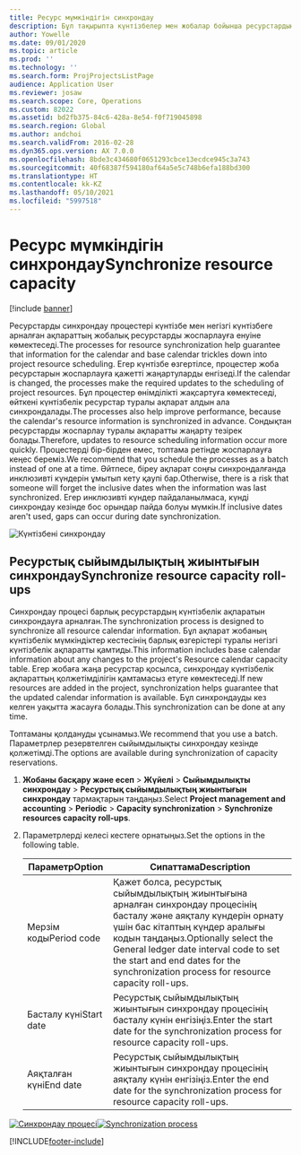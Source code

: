 ```yaml
---
title: Ресурс мүмкіндігін синхрондау
description: Бұл тақырыпта күнтізбелер мен жобалар бойынша ресурстардың мүмкіндігін синхрондау жолы туралы ақпарат берілген.
author: Yowelle
ms.date: 09/01/2020
ms.topic: article
ms.prod: ''
ms.technology: ''
ms.search.form: ProjProjectsListPage
audience: Application User
ms.reviewer: josaw
ms.search.scope: Core, Operations
ms.custom: 82022
ms.assetid: bd2fb375-84c6-428a-8e54-f0f719045898
ms.search.region: Global
ms.author: andchoi
ms.search.validFrom: 2016-02-28
ms.dyn365.ops.version: AX 7.0.0
ms.openlocfilehash: 8bde3c434680f0651293cbce13ecdce945c3a743
ms.sourcegitcommit: 40f68387f594180af64a5e5c748b6efa188bd300
ms.translationtype: HT
ms.contentlocale: kk-KZ
ms.lasthandoff: 05/10/2021
ms.locfileid: "5997518"
---
```

# <a name="synchronize-resource-capacity"></a><span data-ttu-id="ed6a7-103">Ресурс мүмкіндігін синхрондау</span><span class="sxs-lookup"><span data-stu-id="ed6a7-103">Synchronize resource capacity</span></span>

[!include [banner](../includes/banner.md)]

<span data-ttu-id="ed6a7-104">Ресурстарды синхрондау процестері күнтізбе мен негізгі күнтізбеге арналған ақпараттың жобалық ресурстарды жоспарлауға енуіне көмектеседі.</span><span class="sxs-lookup"><span data-stu-id="ed6a7-104">The processes for resource synchronization help guarantee that information for the calendar and base calendar trickles down into project resource scheduling.</span></span> <span data-ttu-id="ed6a7-105">Егер күнтізбе өзгертілсе, процестер жоба ресурстарын жоспарлауға қажетті жаңартуларды енгізеді.</span><span class="sxs-lookup"><span data-stu-id="ed6a7-105">If the calendar is changed, the processes make the required updates to the scheduling of project resources.</span></span> <span data-ttu-id="ed6a7-106">Бұл процестер өнімділікті жақсартуға көмектеседі, өйткені күнтізбелік ресурстар туралы ақпарат алдын ала синхрондалады.</span><span class="sxs-lookup"><span data-stu-id="ed6a7-106">The processes also help improve performance, because the calendar's resource information is synchronized in advance.</span></span> <span data-ttu-id="ed6a7-107">Сондықтан ресурстарды жоспарлау туралы ақпаратты жаңарту тезірек болады.</span><span class="sxs-lookup"><span data-stu-id="ed6a7-107">Therefore, updates to resource scheduling information occur more quickly.</span></span> <span data-ttu-id="ed6a7-108">Процестерді бір-бірден емес, топтама ретінде жоспарлауға кеңес береміз.</span><span class="sxs-lookup"><span data-stu-id="ed6a7-108">We recommend that you schedule the processes as a batch instead of one at a time.</span></span> <span data-ttu-id="ed6a7-109">Әйтпесе, біреу ақпарат соңғы синхрондалғанда инклюзивті күндерін ұмытып кету қаупі бар.</span><span class="sxs-lookup"><span data-stu-id="ed6a7-109">Otherwise, there is a risk that someone will forget the inclusive dates when the information was last synchronized.</span></span> <span data-ttu-id="ed6a7-110">Егер инклюзивті күндер пайдаланылмаса, күнді синхрондау кезінде бос орындар пайда болуы мүмкін.</span><span class="sxs-lookup"><span data-stu-id="ed6a7-110">If inclusive dates aren't used, gaps can occur during date synchronization.</span></span>

![Күнтізбені синхрондау](./media/projectresourcing04-1024x471.jpg)

## <a name="synchronize-resource-capacity-roll-ups"></a><span data-ttu-id="ed6a7-112">Ресурстық сыйымдылықтың жиынтығын синхрондау</span><span class="sxs-lookup"><span data-stu-id="ed6a7-112">Synchronize resource capacity roll-ups</span></span>

<span data-ttu-id="ed6a7-113">Синхрондау процесі барлық ресурстардың күнтізбелік ақпаратын синхрондауға арналған.</span><span class="sxs-lookup"><span data-stu-id="ed6a7-113">The synchronization process is designed to synchronize all resource calendar information.</span></span> <span data-ttu-id="ed6a7-114">Бұл ақпарат жобаның күнтізбелік мүмкіндіктер кестесінің барлық өзгерістері туралы негізгі күнтізбелік ақпаратты қамтиды.</span><span class="sxs-lookup"><span data-stu-id="ed6a7-114">This information includes base calendar information about any changes to the project's Resource calendar capacity table.</span></span> <span data-ttu-id="ed6a7-115">Егер жобаға жаңа ресурстар қосылса, синхрондау күнтізбелік ақпараттың қолжетімділігін қамтамасыз етуге көмектеседі.</span><span class="sxs-lookup"><span data-stu-id="ed6a7-115">If new resources are added in the project, synchronization helps guarantee that the updated calendar information is available.</span></span> <span data-ttu-id="ed6a7-116">Бұл синхрондауды кез келген уақытта жасауға болады.</span><span class="sxs-lookup"><span data-stu-id="ed6a7-116">This synchronization can be done at any time.</span></span>

<span data-ttu-id="ed6a7-117">Топтаманы қолдануды ұсынамыз.</span><span class="sxs-lookup"><span data-stu-id="ed6a7-117">We recommend that you use a batch.</span></span> <span data-ttu-id="ed6a7-118">Параметрлер резервтелген сыйымдылықты синхрондау кезінде қолжетімді.</span><span class="sxs-lookup"><span data-stu-id="ed6a7-118">The options are available during synchronization of capacity reservations.</span></span>

1. <span data-ttu-id="ed6a7-119">**Жобаны басқару және есеп** &gt; **Жүйелі** &gt; **Сыйымдылықты синхрондау** &gt; **Ресурстық сыйымдылықтың жиынтығын синхрондау** тармақтарын таңдаңыз.</span><span class="sxs-lookup"><span data-stu-id="ed6a7-119">Select **Project management and accounting** &gt; **Periodic** &gt; **Capacity synchronization** &gt; **Synchronize resources capacity roll-ups**.</span></span>
2. <span data-ttu-id="ed6a7-120">Параметрлерді келесі кестеге орнатыңыз.</span><span class="sxs-lookup"><span data-stu-id="ed6a7-120">Set the options in the following table.</span></span>

    | <span data-ttu-id="ed6a7-121">Параметр</span><span class="sxs-lookup"><span data-stu-id="ed6a7-121">Option</span></span>      | <span data-ttu-id="ed6a7-122">Сипаттама</span><span class="sxs-lookup"><span data-stu-id="ed6a7-122">Description</span></span> |
    |-------------|-------------|
    | <span data-ttu-id="ed6a7-123">Мерзім коды</span><span class="sxs-lookup"><span data-stu-id="ed6a7-123">Period code</span></span> | <span data-ttu-id="ed6a7-124">Қажет болса, ресурстық сыйымдылықтың жиынтығына арналған синхрондау процесінің басталу және аяқталу күндерін орнату үшін бас кітаптың күндер аралығы кодын таңдаңыз.</span><span class="sxs-lookup"><span data-stu-id="ed6a7-124">Optionally select the General ledger date interval code to set the start and end dates for the synchronization process for resource capacity roll-ups.</span></span> |
    | <span data-ttu-id="ed6a7-125">Басталу күні</span><span class="sxs-lookup"><span data-stu-id="ed6a7-125">Start date</span></span>  | <span data-ttu-id="ed6a7-126">Ресурстық сыйымдылықтың жиынтығын синхрондау процесінің басталу күнін енгізіңіз.</span><span class="sxs-lookup"><span data-stu-id="ed6a7-126">Enter the start date for the synchronization process for resource capacity roll-ups.</span></span> |
    | <span data-ttu-id="ed6a7-127">Аяқталған күні</span><span class="sxs-lookup"><span data-stu-id="ed6a7-127">End date</span></span>    | <span data-ttu-id="ed6a7-128">Ресурстық сыйымдылықтың жиынтығын синхрондау процесінің аяқталу күнін енгізіңіз.</span><span class="sxs-lookup"><span data-stu-id="ed6a7-128">Enter the end date for the synchronization process for resource capacity roll-ups.</span></span> |

<span data-ttu-id="ed6a7-129">[![Синхрондау процесі](./media/projectresourcing09.jpg)](./media/projectresourcing09.jpg)</span><span class="sxs-lookup"><span data-stu-id="ed6a7-129">[![Synchronization process](./media/projectresourcing09.jpg)](./media/projectresourcing09.jpg)</span></span>


[!INCLUDE[footer-include](../includes/footer-banner.md)]
